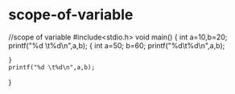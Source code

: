 # scope-of-variable
//scope of variable
#include<stdio.h>
void main()
{
	int a=10,b=20;
	printf("%d \t%d\n",a,b);
	{
		int a=50;
		b=60;
		printf("%d\t%d\n",a,b);
		
	}
	printf("%d \t%d\n",a,b);
}
